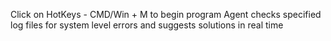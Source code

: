 Click on HotKeys - CMD/Win + M to begin program
Agent checks specified log files for system level errors and suggests solutions in real time